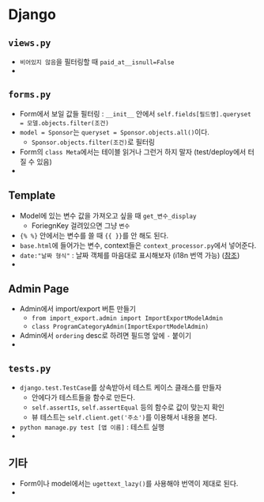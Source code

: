 # Django

## `views.py`

- `비어있지 않음`을 필터링할 때 `paid_at__isnull=False`
- 

## `forms.py`

- Form에서 보일 값들 필터링 : `__init__` 안에서 `self.fields[필드명].queryset = 모델.objects.filter(조건)`
- `model = Sponsor`는 `queryset = Sponsor.objects.all()`이다.
    - `Sponsor.objects.filter(조건)`로 필터링
- Form의 `class Meta`에서는 테이블 읽거나 그런거 하지 말자 (test/deploy에서 터질 수 있음)
- 

## Template

- Model에 있는 변수 값을 가져오고 싶을 때 `get_변수_display`
    - ForiegnKey 걸려있으면 그냥 `변수`
- `{% %}` 안에서는 변수를 쓸 때 `{{ }}`를 안 해도 된다.
- `base.html`에 들어가는 변수, context들은 `context_processor.py`에서 넣어준다.
- `date:"날짜 형식"` : 날짜 객체를 마음대로 표시해보자 (i18n 번역 가능) ([참조]( https://docs.djangoproject.com/en/3.0/ref/templates/builtins/#date ))
- 

## Admin Page

- Admin에서 import/export 버튼 만들기
    - `from import_export.admin import ImportExportModelAdmin`
    - `class ProgramCategoryAdmin(ImportExportModelAdmin)`
- Admin에서 `ordering` desc로 하려면 필드명 앞에 `-` 붙이기
- 

## `tests.py`

- `django.test.TestCase`를 상속받아서 테스트 케이스 클래스를 만들자
    - 안에다가 테스트들을 함수로 만든다.
    - `self.assertIs`, `self.assertEqual` 등의 함수로 값이 맞는지 확인
    - 뷰 테스트는 `self.client.get('주소')`를 이용해서 내용을 본다.
- `python manage.py test [앱 이름]` : 테스트 실행
- 

## 기타

- Form이나 model에서는 `ugettext_lazy()`를 사용해야 번역이 제대로 된다.
- 